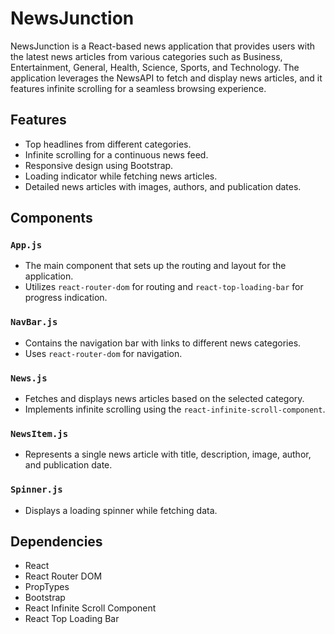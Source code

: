 # NewsJunction

NewsJunction is a React-based news application that provides users with the latest news articles from various categories such as Business, Entertainment, General, Health, Science, Sports, and Technology. The application leverages the NewsAPI to fetch and display news articles, and it features infinite scrolling for a seamless browsing experience.

## Features

- Top headlines from different categories.
- Infinite scrolling for a continuous news feed.
- Responsive design using Bootstrap.
- Loading indicator while fetching news articles.
- Detailed news articles with images, authors, and publication dates.

## Components

### `App.js`
- The main component that sets up the routing and layout for the application.
- Utilizes `react-router-dom` for routing and `react-top-loading-bar` for progress indication.

### `NavBar.js`
- Contains the navigation bar with links to different news categories.
- Uses `react-router-dom` for navigation.

### `News.js`
- Fetches and displays news articles based on the selected category.
- Implements infinite scrolling using the `react-infinite-scroll-component`.

### `NewsItem.js`
- Represents a single news article with title, description, image, author, and publication date.

### `Spinner.js`
- Displays a loading spinner while fetching data.

## Dependencies

- React
- React Router DOM
- PropTypes
- Bootstrap
- React Infinite Scroll Component
- React Top Loading Bar
